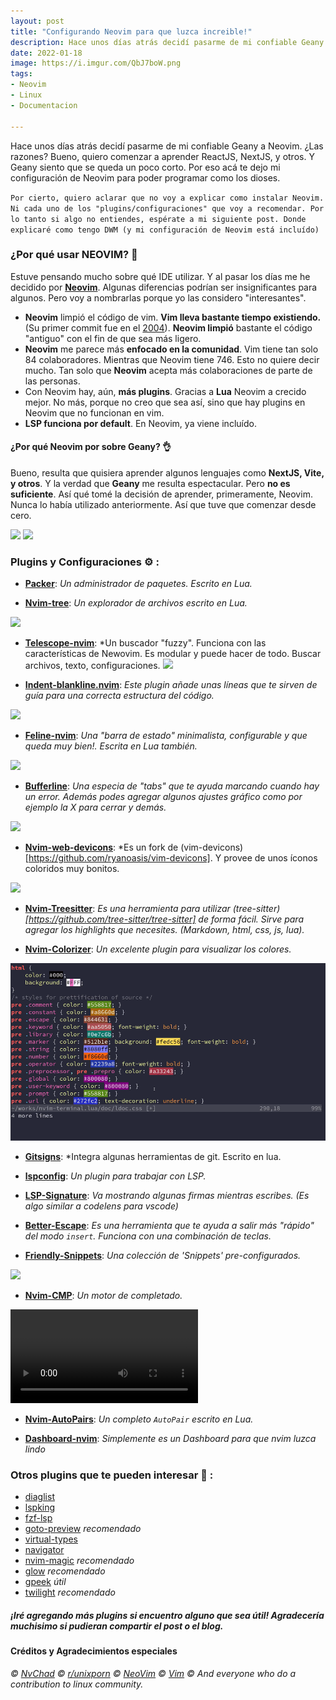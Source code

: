 ```yaml
---
layout: post
title: "Configurando Neovim para que luzca increible!"
description: Hace unos días atrás decidí pasarme de mi confiable Geany a Neovim. ¿Las razones? Bueno, quiero comenzar a aprender ReactJS, NextJS, y otros. Y Geany siento que se queda un poco corto. Por eso acá te dejo mi configuración de Neovim para poder programar como los dioses.
date: 2022-01-18
image: https://i.imgur.com/QbJ7boW.png
tags:
- Neovim
- Linux
- Documentacion

---
```


Hace unos días atrás decidí pasarme de mi confiable Geany a Neovim. ¿Las razones? Bueno, quiero comenzar a aprender ReactJS, NextJS, y otros. Y Geany siento que se queda un poco corto. Por eso acá te dejo mi configuración de Neovim para poder programar como los dioses.

`Por cierto, quiero aclarar que no voy a explicar como instalar Neovim. Ni cada uno de los "plugins/configuraciones" que voy a recomendar. Por lo tanto si algo no entiendes, espérate a mi siguiente post. Donde explicaré como tengo DWM (y mi configuración de Neovim está incluído)`

### ¿Por qué usar NEOVIM? 🤌

Estuve pensando mucho sobre qué IDE utilizar. Y al pasar los días me he decidido por **[Neovim](https://github.com/neovim/neovim)**. Algunas diferencias podrían ser insignificantes para algunos. Pero voy a nombrarlas porque yo las considero "interesantes". 
- **Neovim** limpió el código de vim. **Vim lleva bastante tiempo existiendo.** (Su primer commit fue en el [2004](https://github.com/vim/vim/commit/0c628d1da896bf523373c4fc9616baee712a6e96)). **Neovim limpió** bastante el código "antiguo" con el fin de que sea más ligero.
- **Neovim** me parece más **enfocado en la comunidad**. Vim tiene tan solo 84 colaboradores. Mientras que Neovim tiene 746. Esto no quiere decir mucho. Tan solo que **Neovim** acepta más colaboraciones de parte de las personas.
- Con Neovim hay, aún, **más plugins**. Gracias a **Lua** Neovim a crecido mejor. No más, porque no creo que sea así, sino que hay plugins en Neovim que no funcionan en vim.
- **LSP funciona por default**. En Neovim, ya viene incluído.

#### ¿Por qué Neovim por sobre Geany? 👌

Bueno, resulta que quisiera aprender algunos lenguajes como **NextJS, Vite, y otros**. Y la verdad que **Geany** me resulta espectacular. Pero **no es suficiente**. Así qué tomé la decisión de aprender, primeramente, Neovim. Nunca lo había utilizado anteriormente. Así que tuve que comenzar desde cero.

<div class="gallery-box">
  <div class="gallery">
    <img src="https://i.imgur.com/fg8j8J4.png">
    <img src="https://i.imgur.com/SBAS2bT.png">
  </div>
</div>

### Plugins y Configuraciones ⚙️  :

- **[Packer](https://github.com/wbthomason/packer.nvim)**: *Un administrador de paquetes. Escrito en Lua.*

- **[Nvim-tree](https://github.com/kyazdani42/nvim-tree.lua)**: *Un explorador de archivos escrito en Lua.*

![](https://raw.githubusercontent.com/siduck/dotfiles/all/rice%20flex/nvimtree.png)

- **[Telescope-nvim](https://github.com/nvim-telescope/telescope.nvim)**: *Un buscador "fuzzy". Funciona con las características de Newovim. Es modular y puede hacer de todo. Buscar archivos, texto, configuraciones.
![](https://camo.githubusercontent.com/3d59e34d1f406890adf620546d3d97017ce0aacda034b1788c66fa872f192134/68747470733a2f2f692e696d6775722e636f6d2f5454546a6136742e676966)

- **[Indent-blankline.nvim](https://github.com/lukas-reineke/indent-blankline.nvim)**: *Este plugin añade unas líneas que te sirven de guía para una correcta estructura del código.*

![](https://camo.githubusercontent.com/8f46a98731fdd4dcf098a1bb0652ef076a969197b266105ba96e6470cd243913/68747470733a2f2f692e696d6775722e636f6d2f336752473571492e706e67)

- **[Feline-nvim](https://github.com/feline-nvim/feline.nvim)**: *Una "barra de estado" minimalista, configurable y que queda muy bien!. Escrita en Lua también.*

![](https://raw.githubusercontent.com/siduck/dotfiles/all/rice%20flex/statusline.png)

- **[Bufferline](https://github.com/akinsho/bufferline.nvim)**: *Una especia de "tabs" que te ayuda marcando cuando hay un error. Además podes agregar algunos ajustes gráfico como por ejemplo la X para cerrar y demás.*

![](https://raw.githubusercontent.com/siduck/dotfiles/all/rice%20flex/bufferline.png)

- **[Nvim-web-devicons](https://github.com/kyazdani42/nvim-web-devicons)**: *Es un fork de (vim-devicons)[https://github.com/ryanoasis/vim-devicons]. Y provee de unos íconos coloridos muy bonitos.

![](https://i.imgur.com/IlcSR22.png)

- **[Nvim-Treesitter](https://github.com/nvim-treesitter/nvim-treesitter)**: *Es una herramienta para utilizar (tree-sitter)[https://github.com/tree-sitter/tree-sitter] de forma fácil. Sirve para agregar los highlights que necesites. (Markdown, html, css, js, lua).*

- **[Nvim-Colorizer](https://github.com/tree-sitter/tree-sitter)**: *Un excelente plugin para visualizar los colores.*

![](https://raw.githubusercontent.com/norcalli/github-assets/master/nvim-colorizer.lua-demo-short.gif)

- **[Gitsigns](https://github.com/lewis6991/gitsigns.nvim)**: *Integra algunas herramientas de git. Escrito en lua.

- **[lspconfig](https://github.com/neovim/nvim-lspconfig)**: *Un plugin para trabajar con LSP.*

- **[LSP-Signature](https://github.com/ray-x/lsp_signature.nvim)**: *Va mostrando algunas firmas mientras escribes. (Es algo similar a codelens para vscode)* 

- **[Better-Escape](https://github.com/jdhao/better-escape.vim)**: *Es una herramienta que te ayuda a salir más "rápido" del modo `insert`. Funciona con una combinación de teclas.*

- **[Friendly-Snippets](https://github.com/rafamadriz/friendly-snippets)**: *Una colección de 'Snippets' pre-configurados.*

![](https://user-images.githubusercontent.com/67771985/131255337-d53f3408-b60d-44a2-93ba-9a3240a7436e.gif)

- **[Nvim-CMP](https://github.com/hrsh7th/nvim-cmp)**: *Un motor de completado.*

![](https://user-images.githubusercontent.com/629908/139000570-3ac39587-a88b-43c6-b35e-207489719359.mp4)

- **[Nvim-AutoPairs](https://github.com/windwp/nvim-autopairs)**: *Un completo `AutoPair` escrito en Lua.*

- **[Dashboard-nvim](https://github.com/glepnir/dashboard-nvim)**: *Simplemente es un Dashboard para que nvim luzca lindo*

### Otros plugins que te pueden interesar 💎 :

- [diaglist](https://github.com/onsails/diaglist.nvim)
- [lspking](https://github.com/onsails/lspkind-nvim)
- [fzf-lsp](https://github.com/gfanto/fzf-lsp.nvim)
- [goto-preview](https://github.com/rmagatti/goto-preview) *recomendado*
- [virtual-types](https://github.com/jubnzv/virtual-types.nvim)
- [navigator](https://github.com/ray-x/navigator.lua)
- [nvim-magic](https://github.com/jameshiew/nvim-magic) *recomendado*
- [glow](https://github.com/ellisonleao/glow.nvim) *recomendado*
- [gpeek](https://github.com/stevearc/gkeep.nvim) *útil*
- [twilight](https://github.com/folke/twilight.nvim) *recomendado*

##### ¡Iré agregando más plugins si encuentro alguno que sea útil! Agradecería muchisimo si pudieran compartir el post o el blog. 


#### Créditos y Agradecimientos especiales
*© [NvChad](https://github.com/NvChad/NvChad)*
*© [r/unixporn](https://www.reddit.com/r/unixporn/)*
*© [NeoVim](https://github.com/neovim/neovim)*
*© [Vim](https://github.com/vim/vim)*
*© And everyone who do a contribution to linux community.*
